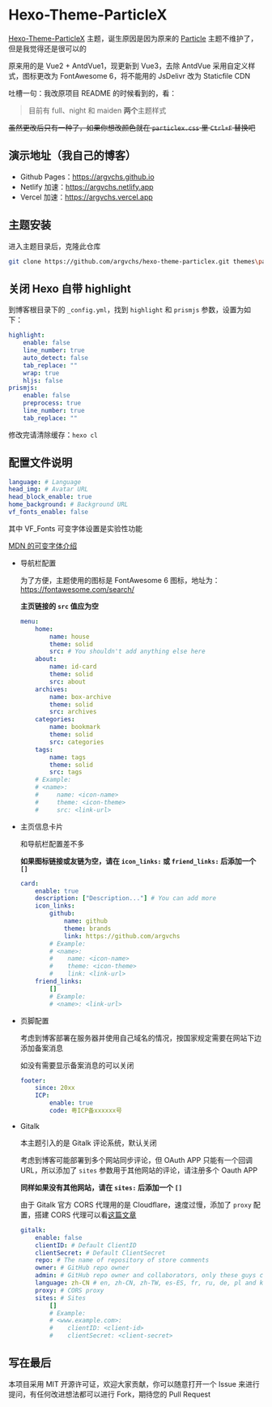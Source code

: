 # Hexo-Theme-ParticleX

[Hexo-Theme-ParticleX](https://github.com/argvchs/hexo-theme-particlex) 主题，诞生原因是因为原来的 [Particle](https://github.com/korilin/hexo-theme-particle) 主题不维护了，但是我觉得还是很可以的

原来用的是 Vue2 + AntdVue1，现更新到 Vue3，去除 AntdVue 采用自定义样式，图标更改为 FontAwesome 6，将不能用的 JsDelivr 改为 Staticfile CDN

吐槽一句：我改原项目 README 的时候看到的，看：

> 目前有 full、night 和 maiden **两个**主题样式

~~虽然更改后只有一种了，如果你想改颜色就在 `particlex.css` 里 `Ctrl+F` 替换吧~~

## 演示地址（我自己的博客）

-   Github Pages：<https://argvchs.github.io>
-   Netlify 加速：<https://argvchs.netlify.app>
-   Vercel 加速：<https://argvchs.vercel.app>

## 主题安装

进入主题目录后，克隆此仓库

```bash
git clone https://github.com/argvchs/hexo-theme-particlex.git themes\particlex
```

## 关闭 Hexo 自带 highlight

到博客根目录下的 `_config.yml`，找到 `highlight` 和 `prismjs` 参数，设置为如下：

```yaml
highlight:
    enable: false
    line_number: true
    auto_detect: false
    tab_replace: ""
    wrap: true
    hljs: false
prismjs:
    enable: false
    preprocess: true
    line_number: true
    tab_replace: ""
```

修改完请清除缓存：`hexo cl`

## 配置文件说明

```yaml
language: # Language
head_img: # Avatar URL
head_block_enable: true
home_background: # Background URL
vf_fonts_enable: false
```

其中 VF_Fonts 可变字体设置是实验性功能

[MDN 的可变字体介绍](https://developer.mozilla.org/zh-CN/docs/Web/CSS/CSS_Fonts/Variable_Fonts_Guide)

-   导航栏配置

    为了方便，主题使用的图标是 FontAwesome 6 图标，地址为：<https://fontawesome.com/search/>

    **主页链接的 `src` 值应为空**

    ```yaml
    menu:
        home:
            name: house
            theme: solid
            src: # You shouldn't add anything else here
        about:
            name: id-card
            theme: solid
            src: about
        archives:
            name: box-archive
            theme: solid
            src: archives
        categories:
            name: bookmark
            theme: solid
            src: categories
        tags:
            name: tags
            theme: solid
            src: tags
        # Example:
        # <name>:
        #     name: <icon-name>
        #     theme: <icon-theme>
        #     src: <link-url>
    ```

-   主页信息卡片

    和导航栏配置差不多

    **如果图标链接或友链为空，请在 `icon_links:` 或 `friend_links:` 后添加一个 `[]`**

    ```yaml
    card:
        enable: true
        description: ["Description..."] # You can add more
        icon_links:
            github:
                name: github
                theme: brands
                link: https://github.com/argvchs
            # Example:
            # <name>:
            #    name: <icon-name>
            #    theme: <icon-theme>
            #    link: <link-url>
        friend_links:
            []
            # Example:
            # <name>: <link-url>
    ```

-   页脚配置

    考虑到博客部署在服务器并使用自己域名的情况，按国家规定需要在网站下边添加备案消息

    如没有需要显示备案消息的可以关闭

    ```yaml
    footer:
        since: 20xx
        ICP:
            enable: true
            code: 粤ICP备xxxxxx号
    ```

-   Gitalk

    本主题引入的是 Gitalk 评论系统，默认关闭

    考虑到博客可能部署到多个网站同步评论，但 OAuth APP 只能有一个回调 URL，所以添加了 `sites` 参数用于其他网站的评论，请注册多个 Oauth APP

    **同样如果没有其他网站，请在 `sites:` 后添加一个 `[]`**

    由于 Gitalk 官方 CORS 代理用的是 Cloudflare，速度过慢，添加了 `proxy` 配置，搭建 CORS 代理可以看[这篇文章](https://argvchs.github.io/2022/07/04/build-cors-anywhere)

    ```yaml
    gitalk:
        enable: false
        clientID: # Default ClientID
        clientSecret: # Default ClientSecret
        repo: # The name of repository of store comments
        owner: # GitHub repo owner
        admin: # GitHub repo owner and collaborators, only these guys can initialize github issues
        language: zh-CN # en, zh-CN, zh-TW, es-ES, fr, ru, de, pl and ko are currently available.
        proxy: # CORS proxy
        sites: # Sites
            []
            # Example:
            # <www.example.com>:
            #    clientID: <client-id>
            #    clientSecret: <client-secret>
    ```

## 写在最后

本项目采用 MIT 开源许可证，欢迎大家贡献，你可以随意打开一个 Issue 来进行提问，有任何改进想法都可以进行 Fork，期待您的 Pull Request
